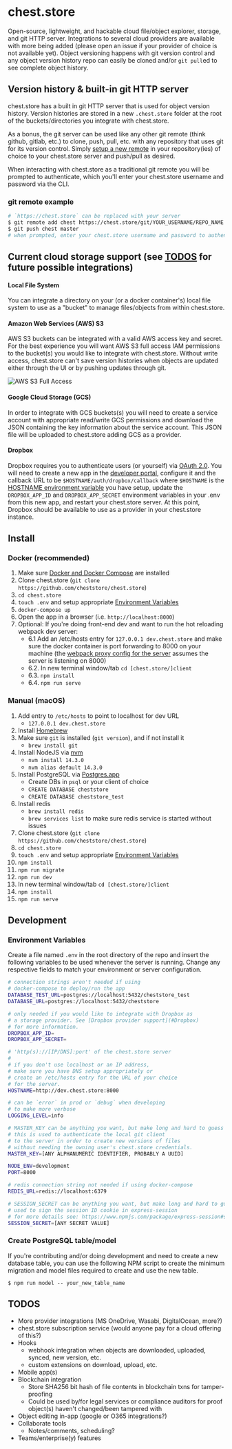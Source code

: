 # chest.store

Open-source, lightweight, and hackable cloud file/object explorer,
storage, and git HTTP server. Integrations to several cloud providers
are available with more being added (please open an issue if your provider
of choice is not available yet). Object versioning happens
with git version control and any object version history repo can
easily be cloned and/or `git pull`ed to see complete object history.

## Version history & built-in git HTTP server

chest.store has a built in git HTTP server that is used for object version history.
Version histories are stored in a new `.chest.store` folder at the root of the
buckets/directories you integrate with chest.store.

As a bonus, the git server can be used like any other git remote
(think github, gitlab, etc.) to clone, push, pull, etc. with any
repository that uses git for its version control. Simply
[setup a new remote](https://github.com/cheststore/chest.store#git-remote-example)
in your repository(ies) of choice to your chest.store server and push/pull
as desired.

When interacting with chest.store as a traditional git remote you will be
prompted to authenticate, which you'll enter your chest.store
username and password via the CLI.

### git remote example

```sh
# `https://chest.store` can be replaced with your server
$ git remote add chest https://chest.store/git/YOUR_USERNAME/REPO_NAME
$ git push chest master
# when prompted, enter your chest.store username and password to authenticate
```

## Current cloud storage support (see [TODOS](#TODOS) for future possible integrations)

#### Local File System

You can integrate a directory on your (or a docker container's)
local file system to use as a "bucket" to manage files/objects
from within chest.store.

#### Amazon Web Services (AWS) S3

AWS S3 buckets can be integrated with a valid AWS access key and secret.
For the best experience you will want AWS S3 full access IAM permissions to the
bucket(s) you would like to integrate with chest.store. Without write access,
chest.store can't save version histories when objects are updated either through
the UI or by pushing updates through git.

![AWS S3 Full Access](https://user-images.githubusercontent.com/13718950/82766574-37132400-9dee-11ea-9b8a-58087425c9a4.png)

#### Google Cloud Storage (GCS)

In order to integrate with GCS buckets(s) you will need to create a service account
with appropriate read/write GCS permissions and download the JSON containing the
key information about the service account. This JSON file will be uploaded to
chest.store adding GCS as a provider.

#### Dropbox

Dropbox requires you to authenticate users (or yourself) via
[OAuth 2.0](https://www.dropbox.com/developers/reference/oauth-guide).
You will need to create a new app in the [developer portal](https://www.dropbox.com/developers/apps),
configure it and the callback URL to be `$HOSTNAME/auth/dropbox/callback` where `$HOSTNAME` is the
[HOSTNAME environment variable](#Environment-Variables) you have setup,
update the `DROPBOX_APP_ID` and `DROPBOX_APP_SECRET` environment variables in your .env
from this new app, and restart your chest.store server. At this point, Dropbox
should be available to use as a provider in your chest.store instance.

## Install

### Docker (recommended)

1. Make sure [Docker and Docker Compose](https://docs.docker.com/engine/install) are installed
2. Clone chest.store (`git clone https://github.com/cheststore/chest.store`)
3. `cd chest.store`
4. `touch .env` and setup appropriate [Environment Variables](#Environment-Variables)
5. `docker-compose up`
6. Open the app in a browser (i.e. `http://localhost:8000`)
7. Optional: If you're doing front-end dev and want to run the hot reloading webpack dev server:
   - 6.1 Add an /etc/hosts entry for `127.0.0.1 dev.chest.store` and make sure the docker container is port forwarding to 8000 on your machine (the [webpack proxy config for the server](https://github.com/cheststore/chest.store/blob/master/client/vue.config.js#L12) assumes the server is listening on 8000)
   - 6.2. In new terminal window/tab `cd [chest.store/]client`
   - 6.3. `npm install`
   - 6.4. `npm run serve`

### Manual (macOS)

1. Add entry to `/etc/hosts` to point to localhost for dev URL
   - `127.0.0.1 dev.chest.store`
2. Install [Homebrew](https://brew.sh/)
3. Make sure `git` is installed (`git version`), and if not install it
   - `brew install git`
4. Install NodeJS via [nvm](https://github.com/nvm-sh/nvm)
   - `nvm install 14.3.0`
   - `nvm alias default 14.3.0`
5. Install PostgreSQL via [Postgres.app](https://postgresapp.com/)
   - Create DBs in `psql` or your client of choice
   - `CREATE DATABASE cheststore`
   - `CREATE DATABASE cheststore_test`
6. Install redis
   - `brew install redis`
   - `brew services list` to make sure redis service is started without issues
7. Clone chest.store (`git clone https://github.com/cheststore/chest.store`)
8. `cd chest.store`
9. `touch .env` and setup appropriate [Environment Variables](#Environment-Variables)
10. `npm install`
11. `npm run migrate`
12. `npm run dev`
13. In new terminal window/tab `cd [chest.store/]client`
14. `npm install`
15. `npm run serve`

## Development

### Environment Variables

Create a file named `.env` in the root directory of the repo and insert
the following variables to be used whenever the server is running. Change
any respective fields to match your environment or server configuration.

```sh
# connection strings aren't needed if using
# docker-compose to deploy/run the app
DATABASE_TEST_URL=postgres://localhost:5432/cheststore_test
DATABASE_URL=postgres://localhost:5432/cheststore

# only needed if you would like to integrate with Dropbox as
# a storage provider. See [Dropbox provider support](#Dropbox)
# for more information.
DROPBOX_APP_ID=
DROPBOX_APP_SECRET=

# 'http(s)://[IP/DNS]:port' of the chest.store server
#
# if you don't use localhost or an IP address,
# make sure you have DNS setup appropriately or
# create an /etc/hosts entry for the URL of your choice
# for the server.
HOSTNAME=http://dev.chest.store:8000

# can be `error` in prod or `debug` when developing
# to make more verbose
LOGGING_LEVEL=info

# MASTER_KEY can be anything you want, but make long and hard to guess (i.e. a UUID)
# this is used to authenticate the local git client
# to the server in order to create new versions of files
# without needing the owning user's chest.store credentials.
MASTER_KEY=[ANY ALPHANUMERIC IDENTIFIER, PROBABLY A UUID]

NODE_ENV=development
PORT=8000

# redis connection string not needed if using docker-compose
REDIS_URL=redis://localhost:6379

# SESSION_SECRET can be anything you want, but make long and hard to guess (i.e. a UUID)
# used to sign the session ID cookie in express-session
# for more details see: https://www.npmjs.com/package/express-session#secret
SESSION_SECRET=[ANY SECRET VALUE]
```

### Create PostgreSQL table/model

If you're contributing and/or doing development and need
to create a new database table, you can use the following
NPM script to create the minimum migration and model files
required to create and use the new table.

`$ npm run model -- your_new_table_name`

## TODOS

- More provider integrations (MS OneDrive, Wasabi, DigitalOcean, more?)
- chest.store subscription service (would anyone pay for a cloud offering of this?)
- Hooks
  - webhook integration when objects are downloaded, uploaded, synced, new version, etc.
  - custom extensions on download, upload, etc.
- Mobile app(s)
- Blockchain integration
  - Store SHA256 bit hash of file contents in blockchain txns for tamper-proofing
  - Could be used by/for legal services or compliance auditors for proof object(s) haven't changed/been tampered with
- Object editing in-app (google or O365 integrations?)
- Collaborate tools
  - Notes/comments, scheduling?
- Teams/enterprise(y) features
